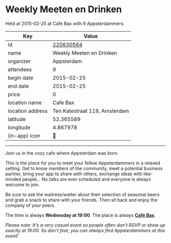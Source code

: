 # Weekly Meeten en Drinken
Held at 2015-02-25 at Cafe Bax with 9 Appsterdammers.
        
|Key|Value
|---|---|
|id|[220630564](https://www.meetup.com/appsterdam/events/220630564/)|
|name|Weekly Meeten en Drinken|
|organizer|Appsterdam|
|attendees|9|
|begin date|2015-02-25|
|end date|2015-02-25|
|price|0|
|location name|Cafe Bax|
|location address|Ten Katestraat 119, Amsterdam|
|latitude|52.365589|
|longitude|4.867978|
|(in-app) icon|🍺|

---

Join us in the cozy cafe where Appsterdam was born.

This is the place for you to meet your fellow Appsterdammers in a relaxed setting. Get to know members of the community, meet a potential business partner, bring your app to share with others, exchange ideas with like-minded people... No talks are ever scheduled and everyone is always welcome to join.

Be sure to ask the waitress/waiter about their selection of seasonal beers and grab a snack to share with your friends. Then sit back and enjoy the company of your peers.

The time is always **Wednesday at 19:00**. The place is always **[Café Bax](http://www.cafebax.nl/)**.

*Please note: It's a very casual event so people often don't RSVP or show up exactly at 19:00. So don't fear, you can *always* find Appsterdammers at this event!*


